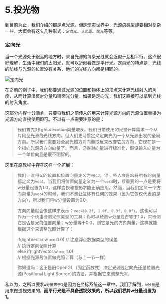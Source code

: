 # 5.投光物

到目前为止，我们介绍的都是点光源。但是现实世界中，光源的类型却要相对复杂一些。大概会有这么几种形式：`定向光`、`点光源`、`聚光`等等。

### 定向光

当一个光源处于很远的地方时，来自光源的每条光线就会近似于互相平行。这点很好理解，生活中我们的太阳光，就可以近似看做是平行光。定向光的特点是，光线的防线与光源的位置没有关系，他们的光线方向都是相同的。

![定向光](https://learnopengl-cn.github.io/img/02/05/light_casters_directional.png)

在之前的例子中，我们都要通过光源的位置和物体上的顶点来计算光线射入的角度，从而计算漫反射分量和镜面光分量。如果是定向光，我们这直接可以拿到光线的射入角度。

这部分内容十分简单，只要将我们之前传入的用来计算光源方向的光源位置替换为光源方向直接使用即可。不过有一点需要注意的是：

> 我们首先对light.direction向量取反。我们目前使用的光照计算需求一个从片段至光源的光线方向，但人们更习惯定义定向光为一个从光源出发的全局方向。所以我们需要对全局光照方向向量取反来改变它的方向，它现在是一个指向光源的方向向量了。而且，记得对向量进行标准化，假设输入向量为一个单位向量是很不明智的。

这里在原教程中存在这样一个扩展：

> 我们一直将光的位置和位置向量定义为`vec3`，但一些人会喜欢将所有的向量都定义为`vec4`。当我们将位置向量定义为一个`vec4`时，很重要的一点是要将w分量设置为1.0，这样变换和投影才能正确应用。然而，当我们定义一个方向向量为`vec4`的时候，我们不想让位移有任何的效果（因为它仅仅代表的是方向），所以我们将w分量设置为0.0。
>
> 方向向量就会像这样来表示：`vec4(0.2f, 1.0f, 0.3f, 0.0f)`。这也可以作为一个快速检测光照类型的工具：你可以检测w分量是否等于1.0，来检测它是否是光的位置向量；w分量等于0.0，则它是光的方向向量，这样就能根据这个来调整光照计算了：
>
>  if(lightVector.w == 0.0) // 注意浮点数据类型的误差<br>
>  // 执行定向光照计算<br>
> else if(lightVector.w == 1.0)<br>
>  // 根据光源的位置做光照计算（与上一节一样）
>
> 你知道吗：这正是旧OpenGL（固定函数式）决定光源是定向光还是位置光源(Positional Light Source)的方法，并根据它来调整光照。

私以为，之所以要求`w分量等于1`是因为在坐标系统这一章中，我们了解到，`w分量`是用来做透视效果的。**而平行光是不具备透视效果的，所以我们将其w分量设置为1。**


